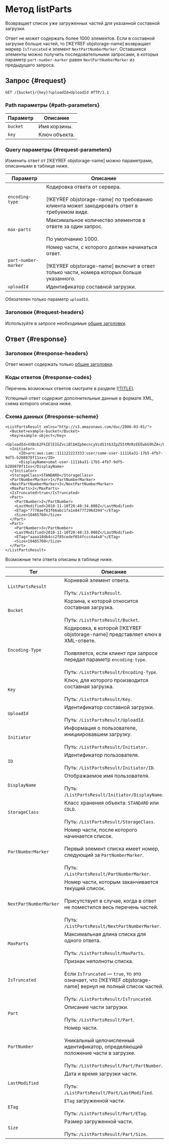 # Метод listParts

Возвращает список уже загруженных частей для указанной составной загрузки.

Ответ не может содержать более 1000 элементов. Если в составной загрузке больше частей, то [!KEYREF objstorage-name] возвращает маркер `IsTruncated` и элемент `NextPartNumberMarker`. Оставшиеся элементы можно получить последовательными запросами, в которых параметр `part-number-marker` равен `NextPartNumberMarker` из предыдущего запроса.


## Запрос {#request}

```
GET /{bucket}/{key}?uploadId=UploadId HTTP/1.1
```

### Path параметры {#path-parameters}

Параметр | Описание
----- | -----
`bucket` | Имя корзины.
`key` | Ключ объекта.


### Query параметры {#request-parameters}

Изменить ответ от [!KEYREF objstorage-name] можно параметрами, описанными в таблице ниже.

Параметр | Описание
----- | -----
`encoding-type` | Кодировка ответа от сервера.<br/><br/>[!KEYREF objstorage-name] по требованию клиента может закодировать ответ в требуемом виде.
`max-parts` | Максимальное количество элементов в ответе за один запрос.<br/><br/>По умолчанию 1000.
`part-number​-marker` | Номер части, с которого должен начинаться ответ.<br/><br/>[!KEYREF objstorage-name] включит в ответ только части, номера которых больше указанного.
`uploadId` | Идентификатор составной загрузки.


Обязателен только параметр `uploadId`.

### Заголовки {#request-headers}

Используйте в запросе необходимые [общие заголовки](../common-request-headers.md).


## Ответ {#response}

### Заголовки {#response-headers}

Ответ может содержать только [общие заголовки](../common-response-headers.md).

### Коды ответов {#response-codes}

Перечень возможных ответов смотрите в разделе [[!TITLE]](../response-codes.md).

Успешный ответ содержит дополнительные данные в формате XML, схема которого описана ниже.

### Схема данных {#response-scheme}

```
<ListPartsResult xmlns="http://s3.amazonaws.com/doc/2006-03-01/">
  <Bucket>example-bucket</Bucket>
  <Key>example-object</Key>
  <UploadId>XXBsb2FkIElEIGZvciBlbHZpbmcncyVcdS1tb3ZpZS5tMnRzEEEwbG9hZA</UploadId>
  <Initiator>
      <ID>arn:aws:iam::111122223333:user/some-user-11116a31-17b5-4fb7-9df5-b288870f11xx</ID>
      <DisplayName>umat-user-11116a31-17b5-4fb7-9df5-b288870f11xx</DisplayName>
  </Initiator>
  <StorageClass>STANDARD</StorageClass>
  <PartNumberMarker>1</PartNumberMarker>
  <NextPartNumberMarker>3</NextPartNumberMarker>
  <MaxParts>2</MaxParts>
  <IsTruncated>true</IsTruncated>
  <Part>
    <PartNumber>2</PartNumber>
    <LastModified>2010-11-10T20:48:34.000Z</LastModified>
    <ETag>"7778aef83f66abc1fa1e8477f296d394"</ETag>
    <Size>10485760</Size>
  </Part>
  <Part>
    <PartNumber>3</PartNumber>
    <LastModified>2010-11-10T20:48:33.000Z</LastModified>
    <ETag>"aaaa18db4cc2f85cedef654fccc4a4x8"</ETag>
    <Size>10485760</Size>
  </Part>
</ListPartsResult>
```

Возможные теги ответа описаны в таблице ниже.

Тег | Описание
----- | -----
`ListPartsResult` | Корневой элемент ответа.<br/><br/>Путь: `/ListPartsResult`.
`Bucket` | Корзина, к которой относится составная загрузка.<br/><br/>Путь: `/ListPartsResult/Bucket`.
`Encoding-Type` | Кодировка, в которой [!KEYREF objstorage-name] представляет ключ в XML-ответе.<br/><br/>Появляется, если клиент при запросе передал параметр `encoding-type`.<br/><br/>Путь: `/ListPartsResult/Encoding-Type`.
`Key` | Ключ, для которого производится составная загрузка.<br/><br/>Путь: `/ListPartsResult/Key`.
`UploadId` | Идентификатор составной загрузки.<br/><br/>Путь: `/ListPartsResult/UploadId`.
`Initiator` | Информация о пользователе, инициировавшем загрузку.<br/><br/>Путь: `/ListPartsResult/Initiator`.
`ID` | Идентификатор пользователя.<br/><br/>Путь: `/ListPartsResult/Initiator/ID`.
`DisplayName` | Отображаемое имя пользователя.<br/><br/>Путь: `/ListPartsResult/Initiator/DisplayName`.
`StorageClass` | Класс хранения объекта: `STANDARD` или `COLD`.<br/><br/>Путь: `/ListPartsResult/StorageClass`.
`PartNumberMarker` | Номер части, после которого начинается список.<br/><br/>Первый элемент списка имеет номер, следующий за `PartNumberMarker`.<br/><br/>Путь: `/ListPartsResult/PartNumberMarker`.
`NextPartNumberMarker` | Номер части, которым заканчивается текущий список.<br/><br/>Присутствует в случае, когда в ответ не поместился весь перечень частей.<br/><br/>Путь: `/ListPartsResult/NextPartNumberMarker`.
`MaxParts` | Максимальная длина списка для одного ответа.<br/><br/>Путь: `/ListPartsResult/MaxParts`.
`IsTruncated` | Признак неполноты списка.<br/><br/>Если `IsTruncated` — `true`, то это означает, что [!KEYREF objstorage-name] вернул не полный список частей.<br/><br/>Путь: `/ListPartsResult/IsTruncated`.
`Part` | Описание части загрузки.<br/><br/>Путь: `/ListPartsResult/Part`.
`PartNumber` | Номер части.<br/><br/>Уникальный целочисленный идентификатор, определяющий положение части в загрузке.<br/><br/>Путь: `/ListPartsResult/Part/PartNumber`.
`LastModified` | Дата и время загрузки части.<br/><br/>Путь: `/ListPartsResult/Part/LastModified`.
`ETag` | `ETag` загруженной части.<br/><br/>Путь: `/ListPartsResult/Part/ETag`.
`Size` | Размер загруженной части.<br/><br/>Путь: `/ListPartsResult/Part/Size`.
